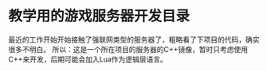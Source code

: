 ﻿# 教学用的游戏服务器开发目录

最近的工作开始开始接触了强联网类型的服务器了，粗略看了下项目的代码，确实很多不明白。
所以：这是一个所在项目的服务器的C++镜像，暂时只考虑使用C++来开发，后期可能会加入Lua作为逻辑层语言。